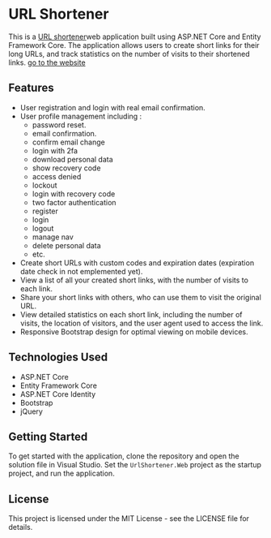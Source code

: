 
# URL Shortener

This is a <a href="http://naserelz010-001-site1.ftempurl.com/" target="_blank">URL shortener</a>web application built using ASP.NET Core and Entity Framework Core. The application allows users to create short links for their long URLs, and track statistics on the number of visits to their shortened links.
<a href="http://naserelz010-001-site1.ftempurl.com/" target="_blank">go to the website</a>
## Features

-   User registration and login with real email confirmation.
-   User profile management including : 
	- password reset.
	- email confirmation.
	- confirm email change
	- login with 2fa
	- download personal data
	- show recovery code
	- access denied 
	- lockout
	- login with recovery code
	- two factor authentication 
	- register 
	- login
	- logout
	- manage nav
	- delete personal data
	- etc.
-   Create short URLs with custom codes and expiration dates (expiration date check in not emplemented yet).
-   View a list of all your created short links, with the number of visits to each link.
-   Share your short links with others, who can use them to visit the original URL.
-   View detailed statistics on each short link, including the number of visits, the location of visitors, and the user agent used to access the link.
-   Responsive Bootstrap design for optimal viewing on mobile devices.

## Technologies Used

-   ASP.NET Core
-   Entity Framework Core
-   ASP.NET Core Identity
-   Bootstrap
-   jQuery

## Getting Started

To get started with the application, clone the repository and open the solution file in Visual Studio. Set the `UrlShortener.Web` project as the startup project, and run the application.

## License

This project is licensed under the MIT License - see the LICENSE file for details.
